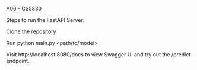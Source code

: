 A06 - CS5830

Steps to run the FastAPI Server:

Clone the repository

Run python main.py <path/to/model>

Visit http://localhost:8080/docs to view Swagger UI and try out the /predict endpoint.
